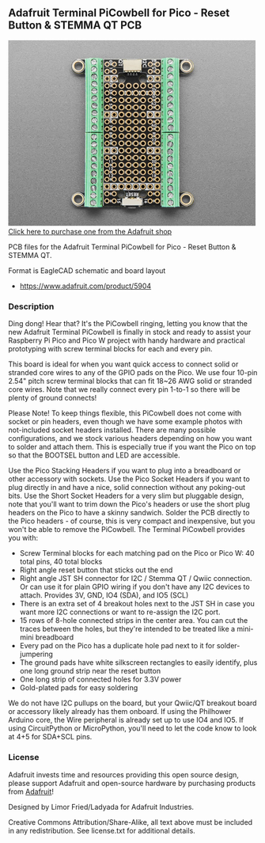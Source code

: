## Adafruit Terminal PiCowbell for Pico - Reset Button & STEMMA QT PCB

<a href="http://www.adafruit.com/products/5904"><img src="assets/5904.jpg?raw=true" width="500px"><br/>
Click here to purchase one from the Adafruit shop</a>

PCB files for the Adafruit Terminal PiCowbell for Pico - Reset Button & STEMMA QT. 

Format is EagleCAD schematic and board layout
* https://www.adafruit.com/product/5904

### Description

Ding dong! Hear that? It's the PiCowbell ringing, letting you know that the new Adafruit Terminal PiCowbell is finally in stock and ready to assist your Raspberry Pi Pico and Pico W project with handy hardware and practical prototyping with screw terminal blocks for each and every pin.

This board is ideal for when you want quick access to connect solid or stranded core wires to any of the GPIO pads on the Pico. We use four 10-pin 2.54" pitch screw terminal blocks that can fit 18~26 AWG solid or stranded core wires. Note that we really connect every pin 1-to-1 so there will be plenty of ground connects!

Please Note! To keep things flexible, this PiCowbell does not come with socket or pin headers, even though we have some example photos with not-included socket headers installed. There are many possible configurations, and we stock various headers depending on how you want to solder and attach them. This is especially true if you want the Pico on top so that the BOOTSEL button and LED are accessible.

Use the Pico Stacking Headers if you want to plug into a breadboard or other accessory with sockets.
Use the Pico Socket Headers if you want to plug directly in and have a nice, solid connection without any poking-out bits.
Use the Short Socket Headers for a very slim but pluggable design, note that you'll want to trim down the Pico's headers or use the short plug headers on the Pico to have a skinny sandwich.
Solder the PCB directly to the Pico headers - of course, this is very compact and inexpensive, but you won't be able to remove the PiCowbell.
The Terminal PiCowbell provides you with:

* Screw Terminal blocks for each matching pad on the Pico or Pico W: 40 total pins, 40 total blocks
* Right angle reset button that sticks out the end
* Right angle JST SH connector for I2C / Stemma QT / Qwiic connection. Or can use it for plain GPIO wiring if you don't have any I2C devices to attach. Provides 3V, GND, IO4 (SDA), and IO5 (SCL)
* There is an extra set of 4 breakout holes next to the JST SH in case you want more I2C connections or want to re-assign the I2C port.
* 15 rows of 8-hole connected strips in the center area. You can cut the traces between the holes, but they're intended to be treated like a mini-mini breadboard
* Every pad on the Pico has a duplicate hole pad next to it for solder-jumpering
* The ground pads have white silkscreen rectangles to easily identify, plus one long ground strip near the reset button
* One long strip of connected holes for 3.3V power
* Gold-plated pads for easy soldering

We do not have I2C pullups on the board, but your Qwiic/QT breakout board or accessory likely already has them onboard. If using the Philhower Arduino core, the Wire peripheral is already set up to use IO4 and IO5. If using CircuitPython or MicroPython, you'll need to let the code know to look at 4+5 for SDA+SCL pins.

### License

Adafruit invests time and resources providing this open source design, please support Adafruit and open-source hardware by purchasing products from [Adafruit](https://www.adafruit.com)!

Designed by Limor Fried/Ladyada for Adafruit Industries.

Creative Commons Attribution/Share-Alike, all text above must be included in any redistribution. 
See license.txt for additional details.
